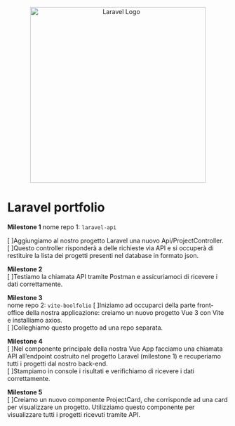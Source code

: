 <p align="center"><a href="https://laravel.com" target="_blank"><img src="https://raw.githubusercontent.com/laravel/art/master/logo-lockup/5%20SVG/2%20CMYK/1%20Full%20Color/laravel-logolockup-cmyk-red.svg" width="400" alt="Laravel Logo"></a></p>

# Laravel portfolio

**Milestone 1**
nome repo 1: `laravel-api`

[ ]Aggiungiamo al nostro progetto Laravel una nuovo Api/ProjectController.  
[ ]Questo controller risponderà a delle richieste via API e si occuperà di restituire la lista dei progetti presenti nel database in formato json.

**Milestone 2**    
[ ]Testiamo la chiamata API tramite Postman e assicuriamoci di ricevere i dati correttamente.

**Milestone 3**  
nome repo 2: `vite-boolfolio`
[ ]Iniziamo ad occuparci della parte front-office della nostra applicazione: creiamo un nuovo progetto Vue 3 con Vite e installiamo axios.  
[ ]Colleghiamo questo progetto ad una repo separata.

**Milestone 4**  
[ ]Nel componente principale della nostra Vue App facciamo una chiamata API all’endpoint costruito nel progetto Laravel (milestone 1) e recuperiamo tutti i progetti dal nostro back-end.  
[ ]Stampiamo in console i risultati e verifichiamo di ricevere i dati correttamente.

**Milestone 5**  
[ ]Creiamo un nuovo componente ProjectCard, che corrisponde ad una card per visualizzare un progetto. Utilizziamo questo componente per visualizzare tutti i progetti ricevuti tramite API.
